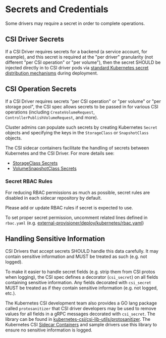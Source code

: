 # Secrets and Credentials

Some drivers may require a secret in order to complete operations.

## CSI Driver Secrets

If a CSI Driver requires secrets for a backend (a service account, for example), and this secret is required at the "per driver" granularity (not different "per CSI operation" or "per volume"), then the secret SHOULD be injected directly in to CSI driver pods via [standard Kubernetes secret distribution mechanisms](https://kubernetes.io/docs/tasks/inject-data-application/distribute-credentials-secure/) during deployment.

## CSI Operation Secrets

If a CSI Driver requires secrets "per CSI operation" or "per volume" or "per storage pool", the CSI spec allows secrets to be passed in for various CSI operations (including `CreateVolumeRequest`, `ControllerPublishVolumeRequest`, and more).

Cluster admins can populate such secrets by creating Kubernetes `Secret` objects and specifying the keys in the `StorageClass` or `SnapshotClass` objects.

The CSI sidecar containers facilitate the handling of secrets between Kubernetes and the CSI Driver. For more details see:

* [StorageClass Secrets](secrets-and-credentials-storage-class.md)
* [VolumeSnapshotClass Secrets](secrets-and-credentials-volume-snapshot-class.md)

### Secret RBAC Rules

For reducing RBAC permissions as much as possible, secret rules are disabled in each sidecar repository by default.

Please add or update RBAC rules if secret is expected to use.

To set proper secret permission, uncomment related lines defined in `rbac.yaml` (e.g. [external-provisioner/deploy/kubernetes/rbac.yaml](https://github.com/kubernetes-csi/external-provisioner/blob/22bb6401d2484ee3ca18a23d75c3864c774e5f32/deploy/kubernetes/rbac.yaml#L24))

## Handling Sensitive Information

CSI Drivers that accept secrets SHOULD handle this data carefully. It may contain sensitive information and MUST be treated as such (e.g. not logged).

To make it easier to handle secret fields (e.g. strip them from CSI protos when logging), the CSI spec defines a decorator (`csi_secret`) on all fields containing sensitive information. Any fields decorated with `csi_secret` MUST be treated as if they contain sensitive information (e.g. not logged, etc.).

The Kubernetes CSI development team also provides a GO lang package called `protosanitizer` that CSI driver developers may be used to remove values for all fields in a gRPC messages decorated with `csi_secret`. The library can be found in [kubernetes-csi/csi-lib-utils/protosanitizer](https://github.com/kubernetes-csi/csi-lib-utils/tree/master/protosanitizer). The Kubernetes CSI [Sidecar Containers](sidecar-containers.md) and sample drivers use this library to ensure no sensitive information is logged.
